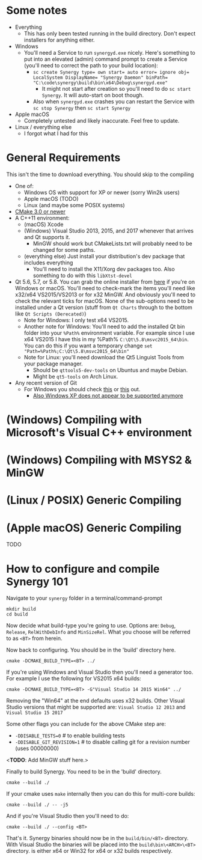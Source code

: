 Some notes
==========
+ Everything
  + This has only been tested running in the build directory. Don't expect installers for anything either.
+ Windows
  + You'll need a Service to run `synergyd.exe` nicely. Here's something to put into an elevated (admin) command prompt to create a Service (you'll need to correct the path to your build location):
    + `sc create Synergy type= own start= auto error= ignore obj= LocalSystem DisplayName= "Synergy Daemon" binPath= "C:\code\synergy\build\bin\x64\Debug\synergyd.exe"`
      + It might not start after creation so you'll need to do `sc start Synergy`. It will auto-start on boot though.
    + Also when `synergyd.exe` crashes you can restart the Service with `sc stop Synergy` then `sc start Synergy`
+ Apple macOS
  + Completely untested and likely inaccurate. Feel free to update.
+ Linux / everything else
  + I forgot what I had for this

General Requirements
====================
This isn't the time to download everything. You should skip to the compiling
+ One of:
  + Windows OS with support for XP or newer (sorry Win2k users)
  + Apple macOS (TODO)
  + Linux (and maybe some POSIX systems)
+ [CMake 3.0 or newer](https://cmake.org/)
+ A C++11 environment:
  + (macOS) Xcode
  + (Windows) Visual Studio 2013, 2015, and 2017 whenever that arrives and Qt supports it.
    + MinGW should work but CMakeLists.txt will probably need to be changed for some paths.
  + (everything else) Just install your distribution's dev package that includes everything
    + You'll need to install the X11/Xorg dev packages too. Also something to do with this `libXtst-devel`
+ Qt 5.6, 5.7, or 5.8. You can grab the online installer from [here](https://www.qt.io/download-open-source/) if you're on Windows or macOS. You'll need to check-mark the items you'll need like x32/x64 VS2015/VS2013 or for x32 MinGW. And obviously you'll need to check the relevant ticks for macOS. None of the sub-options need to be installed under a Qt version (stuff from `Qt Charts` through to the bottom like `Qt Scripts (Derecated)`)
  + Note for Windows: I only test x64 VS2015.
  + Another note for Windows: You'll need to add the installed Qt bin folder into your `%Path%` environment variable. For example since I use x64 VS2015 I have this in my %Path% `C:\Qt\5.8\msvc2015_64\bin`. You can do this if you want a temporary change `set "Path=%Path%;C:\Qt\5.8\msvc2015_64\bin"`
  + Note for Linux: you'll need download the Qt5 Linguist Tools from your package manager.
    + Should be `qttools5-dev-tools` on Ubuntus and maybe Debian.
    + Might be `qt5-tools` on Arch Linux.
+ Any recent version of Git
  + For Windows you should check [this](https://git-scm.com/downloads) or [this](https://git-for-windows.github.io/) out.
    + [Also Windows XP does not appear to be supported anymore](https://github.com/git-for-windows/git/wiki/FAQ#which-versions-of-windows-are-supported)

(Windows) Compiling with Microsoft's Visual C++ environment
===========================================================

(Windows) Compiling with MSYS2 & MinGW
======================================

(Linux / POSIX) Generic Compiling
=================================

(Apple macOS) Generic Compiling
===============================
TODO

How to configure and compile Synergy 101
========================================
Navigate to your `synergy` folder in a terminal/command-prompt
```
mkdir build
cd build
```

Now decide what build-type you're going to use. Options are:
`Debug`, `Release`, `RelWithDebInfo` and `MinSizeRel`.
What you choose will be referred to as `<BT>` from herein.

Now back to configuring. You should be in the 'build' directory here.
```
cmake -DCMAKE_BUILD_TYPE=<BT> ../
```

If you're using Windows and Visual Studio then you'll need a generator too.
For example I use the following for VS2015 x64 builds:
```
cmake -DCMAKE_BUILD_TYPE=<BT> -G"Visual Studio 14 2015 Win64" ../
```
Removing the "Win64" at the end defaults uses x32 builds.
Other Visual Studio versions that might be supported are:
`Visual Studio 12 2013` and `Visual Studio 15 2017`

Some other flags you can include for the above CMake step are:
+ `-DDISABLE_TESTS=0` # to enable building tests
+ `-DDISABLE_GIT_REVISION=1` # to disable calling git for a revision number (uses 00000000)

<**TODO**: Add MinGW stuff here.>


Finally to build Synergy. You need to be in the 'build' directory.
```
cmake --build ./
```

If your cmake uses `make` internally then you can do this for multi-core builds:
```
cmake --build ./ -- -j5
```

And if you're Visual Studio then you'll need to do:
```
cmake --build ./ --config <BT>
```


That's it. Synergy binaries should now be in the `build/bin/<BT>` directory.
With Visual Studio the binaries will be placed into the `build\bin\<ARCH>\<BT>` directory.
<ARCH> is either x64 or Win32 for x64 or x32 builds respectively.
